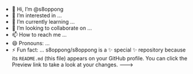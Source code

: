 - 👋 Hi, I’m @s8oppong
- 👀 I’m interested in ...
- 🌱 I’m currently learning ...
- 💞️ I’m looking to collaborate on ...
- 📫 How to reach me ...
- 😄 Pronouns: ...
- ⚡ Fun fact: ...
s8oppong/s8oppong is a ✨ special ✨ repository because its `README.md` (this file) appears on your GitHub profile.
You can click the Preview link to take a look at your changes.
--->
